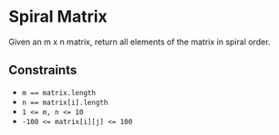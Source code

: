 # Spiral Matrix

Given an m x n matrix, return all elements of the matrix in spiral order.

## Constraints

- `m == matrix.length`
- `n == matrix[i].length`
- `1 <= m, n <= 10`
- `-100 <= matrix[i][j] <= 100`